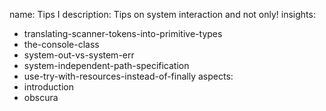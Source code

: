 name: Tips I
description: Tips on system interaction and not only!
insights:
  - translating-scanner-tokens-into-primitive-types
  - the-console-class
  - system-out-vs-system-err
  - system-independent-path-specification
  - use-try-with-resources-instead-of-finally
aspects:
  - introduction
  - obscura
